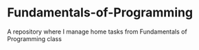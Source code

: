 # Fundamentals-of-Programming
A repository where I manage home tasks from Fundamentals of Programming class
